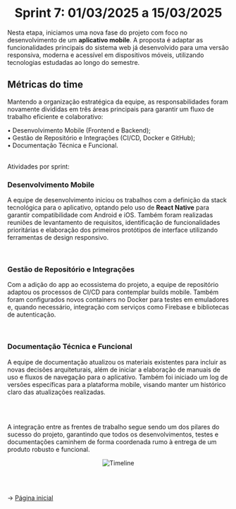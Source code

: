 
<span id="topo">

<h1 align="center">Sprint 7: 01/03/2025 a 15/03/2025</h1>

Nesta etapa, iniciamos uma nova fase do projeto com foco no desenvolvimento de um **aplicativo mobile**. A proposta é adaptar as funcionalidades principais do sistema web já desenvolvido para uma versão responsiva, moderna e acessível em dispositivos móveis, utilizando tecnologias estudadas ao longo do semestre.

<span id="metricas">

## Métricas do time
Mantendo a organização estratégica da equipe, as responsabilidades foram novamente divididas em três áreas principais para garantir um fluxo de trabalho eficiente e colaborativo:

• Desenvolvimento Mobile (Frontend e Backend);
<br>
• Gestão de Repositório e Integrações (CI/CD, Docker e GitHub);
<br>
• Documentação Técnica e Funcional.
<br>
<br>

Atividades por sprint:
<br>

### Desenvolvimento Mobile
A equipe de desenvolvimento iniciou os trabalhos com a definição da stack tecnológica para o aplicativo, optando pelo uso de **React Native** para garantir compatibilidade com Android e iOS. Também foram realizadas reuniões de levantamento de requisitos, identificação de funcionalidades prioritárias e elaboração dos primeiros protótipos de interface utilizando ferramentas de design responsivo.

<br>

### Gestão de Repositório e Integrações
Com a adição do app ao ecossistema do projeto, a equipe de repositório adaptou os processos de CI/CD para contemplar builds mobile. Também foram configurados novos containers no Docker para testes em emuladores e, quando necessário, integração com serviços como Firebase e bibliotecas de autenticação.

<br>

### Documentação Técnica e Funcional
A equipe de documentação atualizou os materiais existentes para incluir as novas decisões arquiteturais, além de iniciar a elaboração de manuais de uso e fluxos de navegação para o aplicativo. Também foi iniciado um log de versões específicas para a plataforma mobile, visando manter um histórico claro das atualizações realizadas.

<br>
<br>

A integração entre as frentes de trabalho segue sendo um dos pilares do sucesso do projeto, garantindo que todos os desenvolvimentos, testes e documentações caminhem de forma coordenada rumo à entrega de um produto robusto e funcional.

<div align="center">

![Timeline](https://github.com/marcusvsbarros/readMeTest/blob/main/timeline.jpg)
</div>

<br>
<br>

→ [Página inicial](https://github.com/marcusvsbarros/readMeTest/blob/main/README.md)
